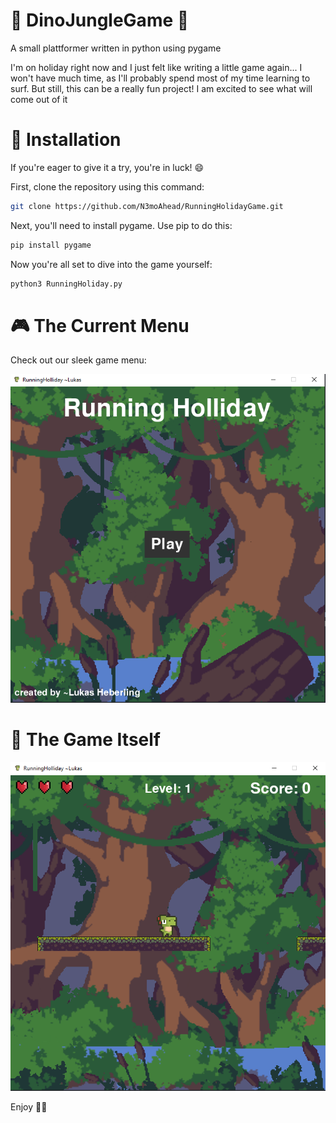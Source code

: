 # 🦖 DinoJungleGame 🌴

A small plattformer written in python using pygame

I'm on holiday right now and I just felt like writing a little game again...
I won't have much time, as I'll probably spend most of my time learning to surf. But still, this can be a really fun project! I am excited to see what will come out of it

# 🚀 Installation

If you're eager to give it a try, you're in luck! 😄

First, clone the repository using this command:

```bash
git clone https://github.com/N3moAhead/RunningHolidayGame.git
```

Next, you'll need to install pygame. Use pip to do this:

```bash
pip install pygame
```

Now you're all set to dive into the game yourself:

```bash
python3 RunningHoliday.py
```

# 🎮 The Current Menu

Check out our sleek game menu:

![Menu](images/Menu.png)

# 🌟 The Game Itself

![Game](images/Game.png)

Enjoy 🦕🌿
